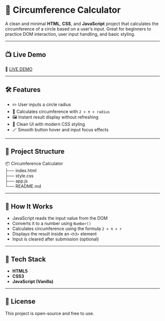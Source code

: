 # 🧮 Circumference Calculator

A clean and minimal **HTML**, **CSS**, and **JavaScript** project that calculates the circumference of a circle based on a user’s input. Great for beginners to practice DOM interaction, user input handling, and basic styling.

---

## 📺 Live Demo

🔗 [LIVE DEMO](https://your-vercel-link.vercel.app/)

---

## 🛠️ Features

- ✏️ User inputs a circle radius  
- 🧠 Calculates circumference with `2 × π × radius`  
- 🖼️ Instant result display without refreshing  
- 🎨 Clean UI with modern CSS styling  
- 🪄 Smooth button hover and input focus effects  

---

## 📁 Project Structure

📦 Circumference Calculator  
├── index.html  
├── style.css  
├── app.js  
└── README.md

---

## 🧠 How It Works

- JavaScript reads the input value from the DOM  
- Converts it to a number using `Number()`  
- Calculates circumference using the formula `2 × π × r`  
- Displays the result inside an `<h3>` element  
- Input is cleared after submission (optional)

---

## 🧰 Tech Stack

- **HTML5**
- **CSS3**
- **JavaScript (Vanilla)**

---

## 📜 License

This project is open-source and free to use.
